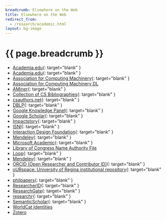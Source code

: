 ```yaml
---
breadcrumb: Elsewhere on the Web
title: Elsewhere on the Web
redirect_from:
  - /research/academic.html
layout: bg-image
---
```

# {{ page.breadcrumb }}

- [Academia.edu](https://uregina.academia.edu/DarylHepting){: target="blank" }
- [Academia.edu](https://darylhepting.academia.edu/){: target="blank" }
- [Association for Computing Machinery](http://member.acm.org/~dhepting){: target="blank" }
- [Association for Computing Machinery DL](https://dlnext.acm.org/profile/81100496386)
- [AMiner](https://aminer.org/profile/53f45b6bdabfaedd74e4095c){: target="blank" }
- [Collection of CS Bibliographies](http://liinwww.ira.uka.de/csbib?query=%2Bau:HeptingDH){: target="blank" }
- [csauthors.net](https://www.csauthors.net/daryl-h-hepting/){: target="blank" }
- [DBLP](http://dblp.uni-trier.de/pers/hd/h/Hepting:Daryl_H=.html){: target="blank" }
- [Google Knowledge Panel](https://g.co/kgs/R7kiku){: target="blank" }
- [Google Scholar](https://scholar.google.ca/citations?user=iXVS1CAAAAAJ&hl=en){: target="blank" }
- [Impactstory](https://impactstory.org/u/0000-0002-3138-3521){: target="blank" }
- [ISNI](http://www.isni.org/isni/0000000075888754){: target="blank" }
- [Interaction Design Foundation](https://www.interaction-design.org/literature/author/daryl-h-hepting){: target="blank" }
- [Mendeley](https://www.mendeley.com/profiles/daryl-hepting/){: target="blank" }
- [Microsoft Academic](https://academic.microsoft.com/#/detail/226149746){: target="blank" }
- [Library of Congress Name Authority File](http://id.loc.gov/authorities/names/no2015051738.html)
- [Loop](https://loop.frontiersin.org/people/632723/overview){: target="blank" }
- [Mendeley]( https://www.mendeley.com/profiles/daryl-hepting/stats/){: target="blank" }
- [ORCID (Open Researcher and Contributor ID)](http://orcid.org/0000-0002-3138-3521){: target="blank" }
- [oURspace: University of Regina institutional repository](http://ourspace.uregina.ca/handle/10294/6891){: target="blank" }
- [philpapers](http://philpapers.org/profile/255774){: target="blank" }
- [ResearcherID](http://www.researcherid.com/rid/A-8073-2010){: target="blank" }
- [ResearchGate](https://www.researchgate.net/profile/Daryl_Hepting){: target="blank" }
- [researchr](http://researchr.org/profile/darylhepting){: target="blank" }
- [SemanticScholar](https://www.semanticscholar.org/author/Daryl-H-Hepting/2926392){: target="blank" }
- [WorldCat Identities](https://worldcat.org/identities/lccn-no2015051738/)
- [Zotero](https://www.zotero.org/dhhepting/)
